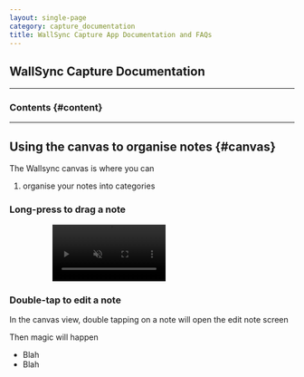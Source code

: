 ```yaml
---
layout: single-page
category: capture_documentation
title: WallSync Capture App Documentation and FAQs
---
```

<style>
    .doc-video {
        display:block;
        margin-left:15%;
    }
</style>

## WallSync Capture Documentation

---

### Contents {#content}
<!-- - [About](#about)
- [Create account](#create-account)
- [Verify email](#verify-email)
- [Capture mode](#capture-mode)
  - [Capturing sticky notes](#capture-mode-sticky-notes)
  - [Capturing whiteboard/ notebook notes](#capture-mode-handrwritten-notes)
- [How to capture images](#image-capture)
  - [Columns](#image-capture-columns)
  - [Groups](#image-capture-groups)
  - [Lists](#image-capture-lists)
  - [Text Boxes](#image-capture-boxes)
- [Organise and edit](#organise)
- [Settings](#settings)
- [Export](#export)
- [FAQs](#faqs)
- [Contact us](#contact)
- [Feedback](#feedback) -->

---

## Using the canvas to organise notes {#canvas}

The Wallsync canvas is where you can 
1) organise your notes into categories

### Long-press to drag a note

<video width="200" class="doc-video"  muted playsinline autoplay preload="none" loop>
    <source src="videos/help_longpress_to_move.mp4" type="video/mp4">
</video>

### Double-tap to edit a note


In the canvas view, double tapping on a note will open the edit note screen

Then magic will happen
 - Blah
 - Blah
